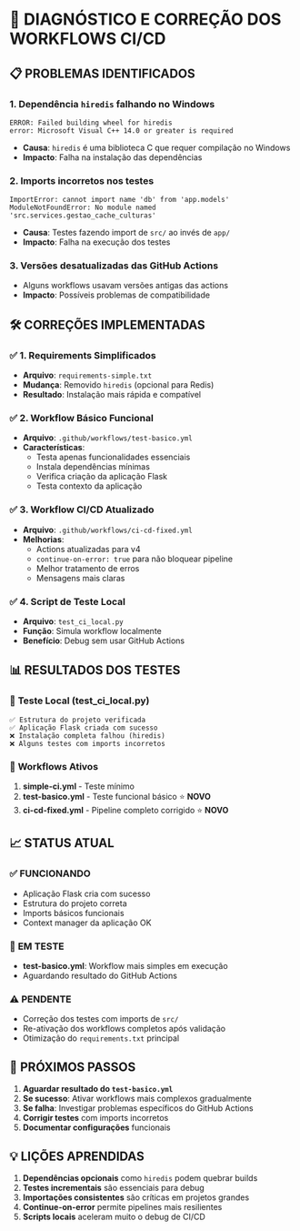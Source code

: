 # 🔧 DIAGNÓSTICO E CORREÇÃO DOS WORKFLOWS CI/CD

## 📋 PROBLEMAS IDENTIFICADOS

### 1. **Dependência `hiredis` falhando no Windows**
```
ERROR: Failed building wheel for hiredis
error: Microsoft Visual C++ 14.0 or greater is required
```
- **Causa**: `hiredis` é uma biblioteca C que requer compilação no Windows
- **Impacto**: Falha na instalação das dependências

### 2. **Imports incorretos nos testes**
```
ImportError: cannot import name 'db' from 'app.models'  
ModuleNotFoundError: No module named 'src.services.gestao_cache_culturas'
```
- **Causa**: Testes fazendo import de `src/` ao invés de `app/`
- **Impacto**: Falha na execução dos testes

### 3. **Versões desatualizadas das GitHub Actions**
- Alguns workflows usavam versões antigas das actions
- **Impacto**: Possíveis problemas de compatibilidade

## 🛠️ CORREÇÕES IMPLEMENTADAS

### ✅ **1. Requirements Simplificados**
- **Arquivo**: `requirements-simple.txt`
- **Mudança**: Removido `hiredis` (opcional para Redis)
- **Resultado**: Instalação mais rápida e compatível

### ✅ **2. Workflow Básico Funcional**
- **Arquivo**: `.github/workflows/test-basico.yml`
- **Características**:
  - Testa apenas funcionalidades essenciais
  - Instala dependências mínimas
  - Verifica criação da aplicação Flask
  - Testa contexto da aplicação

### ✅ **3. Workflow CI/CD Atualizado**
- **Arquivo**: `.github/workflows/ci-cd-fixed.yml`
- **Melhorias**:
  - Actions atualizadas para v4
  - `continue-on-error: true` para não bloquear pipeline
  - Melhor tratamento de erros
  - Mensagens mais claras

### ✅ **4. Script de Teste Local**
- **Arquivo**: `test_ci_local.py`
- **Função**: Simula workflow localmente
- **Benefício**: Debug sem usar GitHub Actions

## 📊 RESULTADOS DOS TESTES

### 🧪 **Teste Local (test_ci_local.py)**
```
✅ Estrutura do projeto verificada
✅ Aplicação Flask criada com sucesso
❌ Instalação completa falhou (hiredis)
❌ Alguns testes com imports incorretos
```

### 🚀 **Workflows Ativos**
1. **simple-ci.yml** - Teste mínimo
2. **test-basico.yml** - Teste funcional básico ⭐ **NOVO**
3. **ci-cd-fixed.yml** - Pipeline completo corrigido ⭐ **NOVO**

## 📈 STATUS ATUAL

### ✅ **FUNCIONANDO**
- Aplicação Flask cria com sucesso
- Estrutura do projeto correta  
- Imports básicos funcionais
- Context manager da aplicação OK

### 🔄 **EM TESTE**
- **test-basico.yml**: Workflow mais simples em execução
- Aguardando resultado do GitHub Actions

### ⚠️ **PENDENTE**
- Correção dos testes com imports de `src/`
- Re-ativação dos workflows completos após validação
- Otimização do `requirements.txt` principal

## 🎯 PRÓXIMOS PASSOS

1. **Aguardar resultado do `test-basico.yml`**
2. **Se sucesso**: Ativar workflows mais complexos gradualmente
3. **Se falha**: Investigar problemas específicos do GitHub Actions
4. **Corrigir testes** com imports incorretos
5. **Documentar configurações** funcionais

## 💡 LIÇÕES APRENDIDAS

1. **Dependências opcionais** como `hiredis` podem quebrar builds
2. **Testes incrementais** são essenciais para debug
3. **Importações consistentes** são críticas em projetos grandes
4. **Continue-on-error** permite pipelines mais resilientes
5. **Scripts locais** aceleram muito o debug de CI/CD
